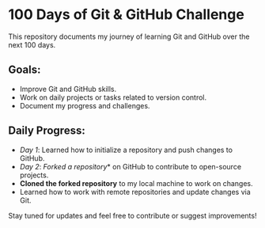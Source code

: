 # 100 Days of Git & GitHub Challenge

This repository documents my journey of learning Git and GitHub over the next 100 days.

## Goals:
- Improve Git and GitHub skills.
- Work on daily projects or tasks related to version control.
- Document my progress and challenges.

## Daily Progress:
- *Day 1*: Learned how to initialize a repository and push changes to GitHub.
- *Day 2*: *Forked a repository** on GitHub to contribute to open-source projects.
- **Cloned the forked repository** to my local machine to work on changes.
- Learned how to work with remote repositories and update changes via Git.

Stay tuned for updates and feel free to contribute or suggest improvements!


